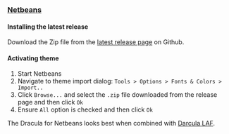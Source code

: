 ### [Netbeans](https://netbeans.org)

#### Installing the latest release

Download the Zip file from the [latest release page](https://github.com/dracula/netbeans/releases/latest) on Github.

#### Activating theme

1. Start Netbeans
2. Navigate to theme import dialog: `Tools > Options > Fonts & Colors > Import..`
3. Click `Browse...` and select the `.zip` file downloaded from the release page and then click `Ok`
4. Ensure `All` option is checked and then click `Ok`

The Dracula for Netbeans looks best when combined with [Darcula LAF](http://plugins.netbeans.org/plugin/62424/darcula-laf-for-netbeans).
